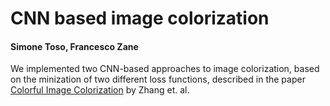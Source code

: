 # CNN based image colorization
#### Simone Toso, Francesco Zane
We implemented two CNN-based approaches to image colorization, based on the minization of two different loss functions, described in the paper [Colorful Image Colorization](https://arxiv.org/abs/1603.08511) by Zhang et. al.

